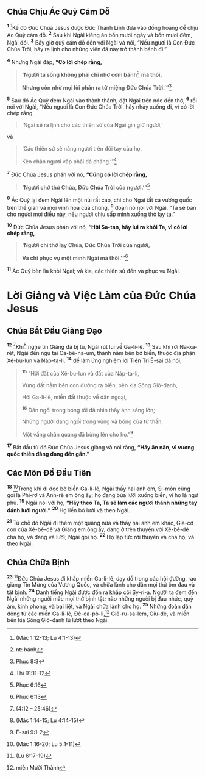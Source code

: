 ## Chúa Chịu Ác Quỷ Cám Dỗ
<sup><b>1</b></sup> [^1@-09ab1816-dc8c-4d0b-a11e-ac759ed2e054]Kế đó Ðức Chúa Jesus được Ðức Thánh Linh đưa vào đồng hoang để chịu Ác Quỷ cám dỗ. <sup><b>2</b></sup> Sau khi Ngài kiêng ăn bốn mươi ngày và bốn mươi đêm, Ngài đói. <sup><b>3</b></sup> Bấy giờ quỷ cám dỗ đến với Ngài và nói, “Nếu ngươi là Con Ðức Chúa Trời, hãy ra lịnh cho những viên đá này trở thành bánh đi.”

<sup><b>4</b></sup> Nhưng Ngài đáp, **“Có lời chép rằng,**

> **‘Người ta sống không phải chỉ nhờ cơm bánh**[^1-09ab1816-dc8c-4d0b-a11e-ac759ed2e054] **mà thôi,**
> 
> **Nhưng còn nhờ mọi lời phán ra từ miệng Ðức Chúa Trời.’”**[^2@-09ab1816-dc8c-4d0b-a11e-ac759ed2e054]

<sup><b>5</b></sup> Sau đó Ác Quỷ đem Ngài vào thành thánh, đặt Ngài trên nóc đền thờ, <sup><b>6</b></sup> rồi nói với Ngài, “Nếu ngươi là Con Ðức Chúa Trời, hãy nhảy xuống đi, vì có lời chép rằng,

> ‘Ngài sẽ ra lịnh cho các thiên sứ của Ngài gìn giữ ngươi,’

và

> ‘Các thiên sứ sẽ nâng ngươi trên đôi tay của họ,
> 
> Kẻo chân ngươi vấp phải đá chăng.’”[^3@-09ab1816-dc8c-4d0b-a11e-ac759ed2e054]

<sup><b>7</b></sup> Ðức Chúa Jesus phán với nó, **“Cũng có lời chép rằng,**

> **‘Ngươi chớ thử Chúa, Ðức Chúa Trời của ngươi.’”**[^4@-09ab1816-dc8c-4d0b-a11e-ac759ed2e054]

<sup><b>8</b></sup> Ác Quỷ lại đem Ngài lên một núi rất cao, chỉ cho Ngài tất cả vương quốc trên thế gian và mọi vinh hoa của chúng, <sup><b>9</b></sup> đoạn nó nói với Ngài, “Ta sẽ ban cho ngươi mọi điều này, nếu ngươi chịu sấp mình xuống thờ lạy ta.”

<sup><b>10</b></sup> Ðức Chúa Jesus phán với nó, **“Hỡi Sa-tan, hãy lui ra khỏi Ta, vì có lời chép rằng,**

> **‘Ngươi chỉ thờ lạy Chúa, Ðức Chúa Trời của ngươi,**
> 
> **Và chỉ phục vụ một mình Ngài mà thôi.’”**[^5@-09ab1816-dc8c-4d0b-a11e-ac759ed2e054]

<sup><b>11</b></sup> Ác Quỷ bèn lìa khỏi Ngài; và kìa, các thiên sứ đến và phục vụ Ngài.

# Lời Giảng và Việc Làm của Ðức Chúa Jesus

## Chúa Bắt Ðầu Giảng Ðạo
<sup><b>12</b></sup> [^6@-09ab1816-dc8c-4d0b-a11e-ac759ed2e054]Khi[^7@-09ab1816-dc8c-4d0b-a11e-ac759ed2e054] nghe tin Giăng đã bị tù, Ngài rút lui về Ga-li-lê. <sup><b>13</b></sup> Sau khi rời Na-xa-rét, Ngài đến ngụ tại Ca-bê-na-um, thành nằm bên bờ biển, thuộc địa phận Xê-bu-lun và Náp-ta-li, <sup><b>14</b></sup> để làm ứng nghiệm lời Tiên Tri Ê-sai đã nói,

> <sup><b>15</b></sup> “Hỡi đất của Xê-bu-lun và đất của Náp-ta-li,
> 
> Vùng đất nằm bên con đường ra biển, bên kia Sông Giô-đanh,
> 
> Hỡi Ga-li-lê, miền đất thuộc về dân ngoại,
> 
> <sup><b>16</b></sup> Dân ngồi trong bóng tối đã nhìn thấy ánh sáng lớn;
> 
> Những người đang ngồi trong vùng và bóng của tử thần,
> 
> Một vầng chân quang đã bừng lên cho họ.”[^8@-09ab1816-dc8c-4d0b-a11e-ac759ed2e054]

<sup><b>17</b></sup> Bắt đầu từ đó Ðức Chúa Jesus giảng và nói rằng, **“Hãy ăn năn, vì vương quốc thiên đàng đang đến gần.”**

## Các Môn Ðồ Ðầu Tiên
<sup><b>18</b></sup> [^9@-09ab1816-dc8c-4d0b-a11e-ac759ed2e054]Trong khi đi dọc bờ biển Ga-li-lê, Ngài thấy hai anh em, Si-môn cũng gọi là Phi-rơ và Anh-rê em ông ấy; họ đang bủa lưới xuống biển, vì họ là ngư phủ. <sup><b>19</b></sup> Ngài nói với họ, **“Hãy theo Ta, Ta sẽ làm các ngươi thành những tay đánh lưới người.”** <sup><b>20</b></sup> Họ liền bỏ lưới và theo Ngài.

<sup><b>21</b></sup> Từ chỗ đó Ngài đi thêm một quãng nữa và thấy hai anh em khác, Gia-cơ con của Xê-bê-đê và Giăng em ông ấy, đang ở trên thuyền với Xê-bê-đê cha họ, và đang vá lưới; Ngài gọi họ. <sup><b>22</b></sup> Họ lập tức rời thuyền và cha họ, và theo Ngài.

## Chúa Chữa Bịnh
<sup><b>23</b></sup> [^10@-09ab1816-dc8c-4d0b-a11e-ac759ed2e054]Ðức Chúa Jesus đi khắp miền Ga-li-lê, dạy dỗ trong các hội đường, rao giảng Tin Mừng của Vương Quốc, và chữa lành cho dân mọi thứ ốm đau và tật bịnh. <sup><b>24</b></sup> Danh tiếng Ngài được đồn ra khắp cõi Sy-ri-a. Người ta đem đến Ngài những người mắc mọi thứ bịnh tật; nào những người bị đau nhức, quỷ ám, kinh phong, và bại liệt, và Ngài chữa lành cho họ. <sup><b>25</b></sup> Những đoàn dân đông từ các miền Ga-li-lê, Ðê-ca-pô-li,[^2-09ab1816-dc8c-4d0b-a11e-ac759ed2e054] Giê-ru-sa-lem, Giu-đê, và miền bên kia Sông Giô-đanh lũ lượt theo Ngài.

[^1-09ab1816-dc8c-4d0b-a11e-ac759ed2e054]: nt: bánh
[^2-09ab1816-dc8c-4d0b-a11e-ac759ed2e054]: miền Mười Thành
[^1@-09ab1816-dc8c-4d0b-a11e-ac759ed2e054]: (Mác 1:12-13; Lu 4:1-13)
[^2@-09ab1816-dc8c-4d0b-a11e-ac759ed2e054]: Phục 8:3
[^3@-09ab1816-dc8c-4d0b-a11e-ac759ed2e054]: Thi 91:11-12
[^4@-09ab1816-dc8c-4d0b-a11e-ac759ed2e054]: Phục 6:16
[^5@-09ab1816-dc8c-4d0b-a11e-ac759ed2e054]: Phục 6:13
[^6@-09ab1816-dc8c-4d0b-a11e-ac759ed2e054]: (4:12 – 25:46)
[^7@-09ab1816-dc8c-4d0b-a11e-ac759ed2e054]: (Mác 1:14-15; Lu 4:14-15)
[^8@-09ab1816-dc8c-4d0b-a11e-ac759ed2e054]: Ê-sai 9:1-2
[^9@-09ab1816-dc8c-4d0b-a11e-ac759ed2e054]: (Mác 1:16-20; Lu 5:1-11)
[^10@-09ab1816-dc8c-4d0b-a11e-ac759ed2e054]: (Lu 6:17-19)